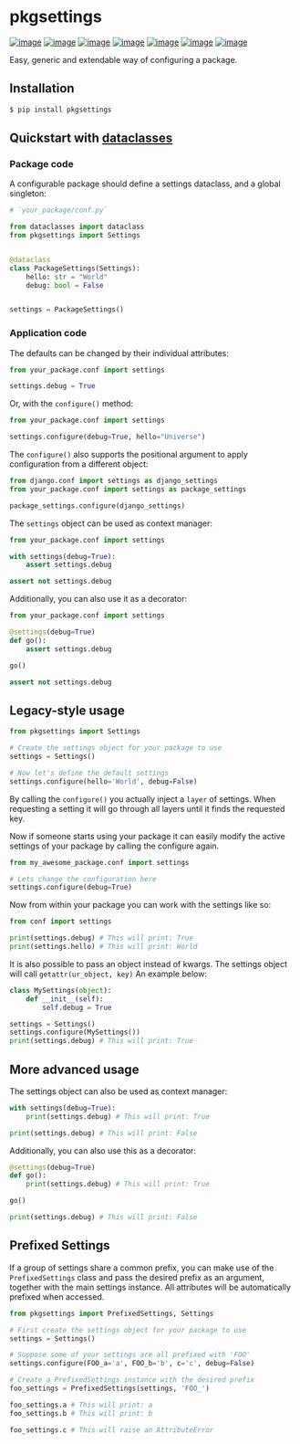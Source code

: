 # pkgsettings

[![image](https://github.com/kpn/py-pkgsettings/actions/workflows/tests.yml/badge.svg?branch=master)](https://github.com/kpn/py-pkgsettings/actions/workflows/tests.yml)
[![image](https://img.shields.io/codecov/c/github/kpn-digital/py-pkgsettings/master.svg)](https://codecov.io/github/kpn-digital/py-pkgsettings?branch=master)
[![image](https://img.shields.io/pypi/v/pkgsettings.svg)](https://pypi.org/project/pkgsettings)
[![image](https://img.shields.io/pypi/pyversions/pkgsettings.svg)](https://pypi.org/project/pkgsettings)
[![image](https://readthedocs.org/projects/py-pkgsettings/badge/?version=latest)](https://py-pkgsettings.readthedocs.org/en/latest/?badge=latest)
[![image](https://img.shields.io/pypi/l/pkgsettings.svg)](https://pypi.org/project/pkgsettings)
[![image](https://img.shields.io/badge/code%20style-black-000000.svg)](https://github.com/kpn/py-pkgsettings)

Easy, generic and extendable way of configuring a package.

## Installation

``` bash
$ pip install pkgsettings
```

## Quickstart with [dataclasses](https://docs.python.org/3/library/dataclasses.html)

### Package code

A configurable package should define a settings dataclass, and a global singleton:

```python
# `your_package/conf.py`

from dataclasses import dataclass
from pkgsettings import Settings


@dataclass
class PackageSettings(Settings):
    hello: str = "World"
    debug: bool = False


settings = PackageSettings()
```

### Application code

The defaults can be changed by their individual attributes:

```python
from your_package.conf import settings

settings.debug = True
```

Or, with the `configure()` method:

```python
from your_package.conf import settings

settings.configure(debug=True, hello="Universe")
```

The `configure()` also supports the positional argument to apply configuration from a different object:

```python
from django.conf import settings as django_settings
from your_package.conf import settings as package_settings

package_settings.configure(django_settings)
```

The `settings` object can be used as context manager:

```python
from your_package.conf import settings

with settings(debug=True):
    assert settings.debug

assert not settings.debug
```

Additionally, you can also use it as a decorator:

```python
from your_package.conf import settings

@settings(debug=True)
def go():
    assert settings.debug

go()

assert not settings.debug
```

## Legacy-style usage

```python
from pkgsettings import Settings

# Create the settings object for your package to use
settings = Settings()

# Now let's define the default settings
settings.configure(hello='World', debug=False)
```

By calling the `configure()` you actually inject a `layer` of settings. When
requesting a setting it will go through all layers until it finds the
requested key.

Now if someone starts using your package it can easily modify the active
settings of your package by calling the configure again.

```python
from my_awesome_package.conf import settings

# Lets change the configuration here
settings.configure(debug=True)
```

Now from within your package you can work with the settings like so:

```python
from conf import settings

print(settings.debug) # This will print: True
print(settings.hello) # This will print: World
```

It is also possible to pass an object instead of kwargs. The settings
object will call `getattr(ur_object, key)` An example below:

```python
class MySettings(object):
    def __init__(self):
        self.debug = True

settings = Settings()
settings.configure(MySettings())
print(settings.debug) # This will print: True
```

## More advanced usage

The settings object can also be used as context manager:

```python
with settings(debug=True):
    print(settings.debug) # This will print: True

print(settings.debug) # This will print: False
```

Additionally, you can also use this as a decorator:

```python
@settings(debug=True)
def go():
    print(settings.debug) # This will print: True

go()

print(settings.debug) # This will print: False
```

## Prefixed Settings

If a group of settings share a common prefix, you can make use of the
`PrefixedSettings` class and pass the desired prefix as an argument,
together with the main settings instance. All attributes will be
automatically prefixed when accessed.

```python
from pkgsettings import PrefixedSettings, Settings

# First create the settings object for your package to use
settings = Settings()

# Suppose some of your settings are all prefixed with 'FOO'
settings.configure(FOO_a='a', FOO_b='b', c='c', debug=False)

# Create a PrefixedSettings instance with the desired prefix
foo_settings = PrefixedSettings(settings, 'FOO_')

foo_settings.a # This will print: a
foo_settings.b # This will print: b

foo_settings.c # This will raise an AttributeError
```
